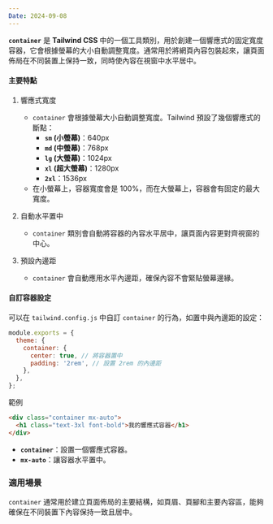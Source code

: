 ```yaml
---
Date: 2024-09-08
---
```

**`container`** 是 **Tailwind CSS** 中的一個工具類別，用於創建一個響應式的固定寬度容器，它會根據螢幕的大小自動調整寬度。通常用於將網頁內容包裝起來，讓頁面佈局在不同裝置上保持一致，同時使內容在視窗中水平居中。
#### 主要特點
1. 響應式寬度
    - `container` 會根據螢幕大小自動調整寬度。Tailwind 預設了幾個響應式的斷點：
        - **`sm` (小螢幕)**：640px
        - **`md` (中螢幕)**：768px
        - **`lg` (大螢幕)**：1024px
        - **`xl` (超大螢幕)**：1280px
        - **`2xl`**：1536px
    - 在小螢幕上，容器寬度會是 100%，而在大螢幕上，容器會有固定的最大寬度。

2. 自動水平置中
    - `container` 類別會自動將容器的內容水平居中，讓頁面內容更對齊視窗的中心。

3. 預設內邊距
    - `container` 會自動應用水平內邊距，確保內容不會緊貼螢幕邊緣。
#### 自訂容器設定
可以在 `tailwind.config.js` 中自訂 `container` 的行為，如置中與內邊距的設定：

```js
module.exports = {
  theme: {
    container: {
      center: true, // 將容器置中
      padding: '2rem', // 設置 2rem 的內邊距
    },
  },
};
```

範例
```html
<div class="container mx-auto">
  <h1 class="text-3xl font-bold">我的響應式容器</h1>
</div>
```

- **`container`**：設置一個響應式容器。
- **`mx-auto`**：讓容器水平置中。
### 適用場景
`container` 通常用於建立頁面佈局的主要結構，如頁眉、頁腳和主要內容區，能夠確保在不同裝置下內容保持一致且居中。
